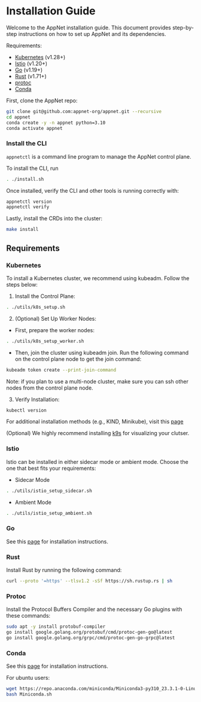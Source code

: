 # Installation Guide

Welcome to the AppNet installation guide. This document provides step-by-step instructions on how to set up AppNet and its dependencies.

Requirements:
 - [Kubernetes](#kubernetes) (v1.28+) 
 - [Istio](#istio) (v1.20+)
 - [Go](#go) (v1.19+)
 - [Rust](#rust) (v1.71+)
 - [protoc](#protoc)
 - [Conda](#conda)


First, clone the AppNet repo:
```bash
git clone git@github.com:appnet-org/appnet.git --recursive
cd appnet
conda create -y -n appnet python=3.10
conda activate appnet
```

### Install the CLI

`appnetctl` is a command line program to manage the AppNet control plane.

To install the CLI, run
```bash
. ./install.sh
```

Once installed, verify the CLI and other tools is running correctly with:
```bash
appnetctl version
appnetctl verify
```

Lastly, install the CRDs into the cluster:

```sh
make install
```


## Requirements

### Kubernetes
To install a Kubernetes cluster, we recommend using kubeadm. Follow the steps below:

1. Install the Control Plane:
```bash
. ./utils/k8s_setup.sh
```

2. (Optional) Set Up Worker Nodes:
 - First, prepare the worker nodes:
 ```bash
 . ./utils/k8s_setup_worker.sh
 ```

 - Then, join the cluster using kubeadm join. Run the following command on the control plane node to get the join command:
 ```bash
 kubeadm token create --print-join-command
 ```

Note: if you plan to use a multi-node cluster, make sure you can ssh other nodes from the control plane node.

3. Verify Installation:
```bash
kubectl version
```

For additional installation methods (e.g., KIND, Minikube), visit this [page](https://kubernetes.io/docs/tasks/tools/)

(Optional) We highly recommend installing [k9s](https://k9scli.io/topics/install/) for visualizing your clutser.

### Istio

Istio can be installed in either sidecar mode or ambient mode. Choose the one that best fits your requirements:

- Sidecar Mode
```bash
. ./utils/istio_setup_sidecar.sh
```

- Ambient Mode
```bash
. ./utils/istio_setup_ambient.sh
```

<!-- 
### Python

To install Python, refer to the official [Python Downloads Page]((https://www.python.org/downloads/)).


For Ubuntu users, Python 3.10 can be installed conveniently using the following command:
```bash
. ./utils/python310.sh
``` -->

### Go

See this [page](https://go.dev/doc/install) for installation instructions.

### Rust
Install Rust by running the following command:
```bash
curl --proto '=https' --tlsv1.2 -sSf https://sh.rustup.rs | sh
```

### Protoc
Install the Protocol Buffers Compiler and the necessary Go plugins with these commands:
```bash
sudo apt -y install protobuf-compiler
go install google.golang.org/protobuf/cmd/protoc-gen-go@latest
go install google.golang.org/grpc/cmd/protoc-gen-go-grpc@latest
```

### Conda

See this [page](https://conda.io/projects/conda/en/latest/user-guide/install/index.html) for installation instructions.

For ubuntu users:
```bash
wget https://repo.anaconda.com/miniconda/Miniconda3-py310_23.3.1-0-Linux-x86_64.sh -O Miniconda.sh
bash Miniconda.sh
```
